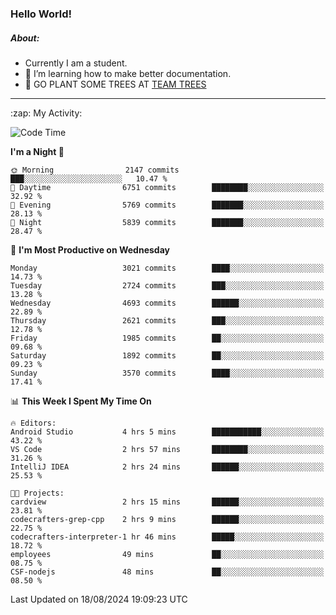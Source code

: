 ### Hello World!

##### About:
- Currently I am a student.
- 🌱 I’m learning how to make better documentation.
- 🌱 GO PLANT SOME TREES AT [TEAM TREES](https://teamtrees.org/)

---
  <summary>:zap: My Activity:</summary>
  
<!--START_SECTION:waka-->
![Code Time](http://img.shields.io/badge/Code%20Time-1%2C411%20hrs%2028%20mins-blue)

**I'm a Night 🦉** 

```text
🌞 Morning                2147 commits        ███░░░░░░░░░░░░░░░░░░░░░░   10.47 % 
🌆 Daytime                6751 commits        ████████░░░░░░░░░░░░░░░░░   32.92 % 
🌃 Evening                5769 commits        ███████░░░░░░░░░░░░░░░░░░   28.13 % 
🌙 Night                  5839 commits        ███████░░░░░░░░░░░░░░░░░░   28.47 % 
```
📅 **I'm Most Productive on Wednesday** 

```text
Monday                   3021 commits        ████░░░░░░░░░░░░░░░░░░░░░   14.73 % 
Tuesday                  2724 commits        ███░░░░░░░░░░░░░░░░░░░░░░   13.28 % 
Wednesday                4693 commits        ██████░░░░░░░░░░░░░░░░░░░   22.89 % 
Thursday                 2621 commits        ███░░░░░░░░░░░░░░░░░░░░░░   12.78 % 
Friday                   1985 commits        ██░░░░░░░░░░░░░░░░░░░░░░░   09.68 % 
Saturday                 1892 commits        ██░░░░░░░░░░░░░░░░░░░░░░░   09.23 % 
Sunday                   3570 commits        ████░░░░░░░░░░░░░░░░░░░░░   17.41 % 
```


📊 **This Week I Spent My Time On** 

```text
🔥 Editors: 
Android Studio           4 hrs 5 mins        ███████████░░░░░░░░░░░░░░   43.22 % 
VS Code                  2 hrs 57 mins       ████████░░░░░░░░░░░░░░░░░   31.26 % 
IntelliJ IDEA            2 hrs 24 mins       ██████░░░░░░░░░░░░░░░░░░░   25.53 % 

🐱‍💻 Projects: 
cardview                 2 hrs 15 mins       ██████░░░░░░░░░░░░░░░░░░░   23.81 % 
codecrafters-grep-cpp    2 hrs 9 mins        ██████░░░░░░░░░░░░░░░░░░░   22.75 % 
codecrafters-interpreter-1 hr 46 mins        █████░░░░░░░░░░░░░░░░░░░░   18.72 % 
employees                49 mins             ██░░░░░░░░░░░░░░░░░░░░░░░   08.75 % 
CSF-nodejs               48 mins             ██░░░░░░░░░░░░░░░░░░░░░░░   08.50 % 
```


 Last Updated on 18/08/2024 19:09:23 UTC
<!--END_SECTION:waka-->

